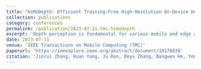 ```yaml
---
title: "HiMoDepth: Efficient Training-Free High-Resolution On-Device Depth Perception"
collection: publications
category: conferences
permalink: /publication/2023-07-11-tmc-himodepth
excerpt: 'Depth perception is fundamental for various mobile and edge applications such as augmented reality, autonomous navigation, and computational photography. However, achieving high-resolution depth estimation on resource-constrained devices remains challenging due to computational and memory limitations. This paper presents HiMoDepth, an efficient training-free approach for high-resolution on-device depth perception. Instead of relying on expensive deep learning models that require extensive training data, HiMoDepth leverages geometric constraints and lightweight optimization techniques to estimate depth from monocular images. The system adaptively adjusts its computational complexity based on the device capabilities and application requirements while maintaining high-quality depth estimation. Comprehensive evaluations on various mobile devices and diverse scenes demonstrate that HiMoDepth achieves comparable accuracy to state-of-the-art learning-based methods while requiring significantly less computational resources and no training data.'
date: 2023-07-11
venue: 'IEEE Transactions on Mobile Computing (TMC)'
paperurl: 'https://ieeexplore.ieee.org/abstract/document/10178038'
citation: 'Jinrui Zhang, Huan Yang, Ju Ren, Deyu Zhang, Bangwen He, Youngki Lee, Ting Cao, Yuanchun Li, Yaoxue Zhang, Yunxin Liu. (2024). "HiMoDepth: Efficient Training-Free High-Resolution On-Device Depth Perception." <i>IEEE Transactions on Mobile Computing (TMC)</i>, 23(5), 2024.'
---
```

